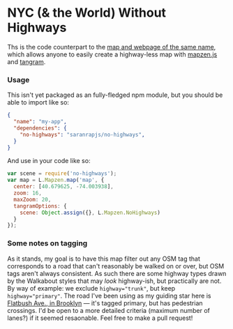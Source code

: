 # NYC (& the World) Without Highways

Ths is the code counterpart to the [map and webpage of the same name](http://bigboy.us/other/no-highways/), which allows anyone to easily create a highway-less map with [mapzen.js](https://github.com/mapzen/mapzen.js) and [tangram](https://github.com/tangrams/tangram).

### Usage

This isn't yet packaged as an fully-fledged npm module, but you should be able to import like so:

```json
{
  "name": "my-app",
  "dependencies": {
    "no-highways": "saranrapjs/no-highways",
  }
}
```

And use in your code like so:

```javascript
var scene = require('no-highways');
var map = L.Mapzen.map('map', {
  center: [40.679625, -74.003938],
  zoom: 16,
  maxZoom: 20,
  tangramOptions: {
    scene: Object.assign({}, L.Mapzen.NoHighways)
  }
});
```

### Some notes on tagging

As it stands, my goal is to have this map filter out any OSM tag that corresponds to a road that can't reasonably be walked on or over, but OSM tags aren't always consistent. As such there are some highway types drawn by the Walkabout styles that may _look_ highway-ish, but practically are not. By way of example: we exclude `highway="trunk"`, but keep `highway="primary"`. The road I've been using as my guiding star here is [Flatbush Ave., in Brooklyn](http://www.openstreetmap.org/way/139919720) — it's tagged primary, but has pedestrian crossings. I'd be open to a more detailed criteria (maximum number of lanes?) if it seemed resaonable. Feel free to make a pull request!
